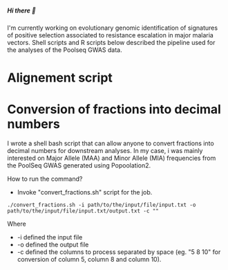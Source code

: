 ##### Hi there 👋

I'm currently working on evolutionary genomic identification of signatures of positive selection associated to resistance escalation in major malaria vectors.
Shell scripts and R scripts below described the pipeline used for the analyses of the Poolseq GWAS data.

# Alignement script


# Conversion of fractions into decimal numbers
I wrote a shell bash script that can allow anyone to convert fractions into decimal numbers for downstream analyses. In my case, i was mainly interested on Major Allele (MAA) and Minor Allele (MIA) frequencies from the PoolSeq GWAS generated using Popoolation2.

How to run the command?
- Invoke "convert_fractions.sh" script for the job.

  
`./convert_fractions.sh -i path/to/the/input/file/input.txt -o path/to/the/input/file/input.txt/output.txt -c ""`

Where
- -i defined the input file
- -o defined the output file
- -c defined the columns to process separated by space (eg. "5 8 10" for conversion of column 5, column 8 and column 10).

<!--
**Gadji-M/Gadji-M** is a ✨ _special_ ✨ repository because its `README.md` (this file) appears on your GitHub profile.

Here are some ideas to get you started:

- 🔭 I’m currently working on ...
- 🌱 I’m currently learning ...
- 👯 I’m looking to collaborate on ...
- 🤔 I’m looking for help with ...
- 💬 Ask me about ...
- 📫 How to reach me: ...
- 😄 Pronouns: ...
- ⚡ Fun fact: ...
-->
